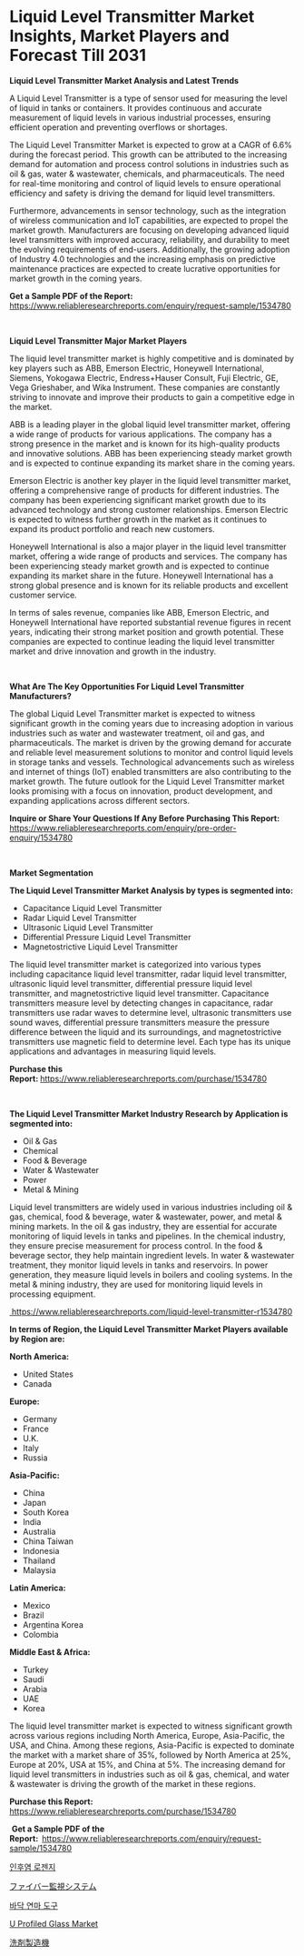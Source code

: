 <p><h1>Liquid Level Transmitter Market Insights, Market Players and Forecast Till 2031</h1></p><p><strong>Liquid Level Transmitter Market Analysis and Latest Trends</strong></p>
<p><p>A Liquid Level Transmitter is a type of sensor used for measuring the level of liquid in tanks or containers. It provides continuous and accurate measurement of liquid levels in various industrial processes, ensuring efficient operation and preventing overflows or shortages.</p><p>The Liquid Level Transmitter Market is expected to grow at a CAGR of 6.6% during the forecast period. This growth can be attributed to the increasing demand for automation and process control solutions in industries such as oil & gas, water & wastewater, chemicals, and pharmaceuticals. The need for real-time monitoring and control of liquid levels to ensure operational efficiency and safety is driving the demand for liquid level transmitters.</p><p>Furthermore, advancements in sensor technology, such as the integration of wireless communication and IoT capabilities, are expected to propel the market growth. Manufacturers are focusing on developing advanced liquid level transmitters with improved accuracy, reliability, and durability to meet the evolving requirements of end-users. Additionally, the growing adoption of Industry 4.0 technologies and the increasing emphasis on predictive maintenance practices are expected to create lucrative opportunities for market growth in the coming years.</p></p>
<p><strong>Get a Sample PDF of the Report:&nbsp;</strong> <a href="https://www.reliableresearchreports.com/enquiry/request-sample/1534780">https://www.reliableresearchreports.com/enquiry/request-sample/1534780</a></p>
<p>&nbsp;</p>
<p><strong>Liquid Level Transmitter Major Market Players</strong></p>
<p><p>The liquid level transmitter market is highly competitive and is dominated by key players such as ABB, Emerson Electric, Honeywell International, Siemens, Yokogawa Electric, Endress+Hauser Consult, Fuji Electric, GE, Vega Grieshaber, and Wika Instrument. These companies are constantly striving to innovate and improve their products to gain a competitive edge in the market.</p><p>ABB is a leading player in the global liquid level transmitter market, offering a wide range of products for various applications. The company has a strong presence in the market and is known for its high-quality products and innovative solutions. ABB has been experiencing steady market growth and is expected to continue expanding its market share in the coming years.</p><p>Emerson Electric is another key player in the liquid level transmitter market, offering a comprehensive range of products for different industries. The company has been experiencing significant market growth due to its advanced technology and strong customer relationships. Emerson Electric is expected to witness further growth in the market as it continues to expand its product portfolio and reach new customers.</p><p>Honeywell International is also a major player in the liquid level transmitter market, offering a wide range of products and services. The company has been experiencing steady market growth and is expected to continue expanding its market share in the future. Honeywell International has a strong global presence and is known for its reliable products and excellent customer service.</p><p>In terms of sales revenue, companies like ABB, Emerson Electric, and Honeywell International have reported substantial revenue figures in recent years, indicating their strong market position and growth potential. These companies are expected to continue leading the liquid level transmitter market and drive innovation and growth in the industry.</p></p>
<p>&nbsp;</p>
<p><strong>What Are The Key Opportunities For Liquid Level Transmitter Manufacturers?</strong></p>
<p><p>The global Liquid Level Transmitter market is expected to witness significant growth in the coming years due to increasing adoption in various industries such as water and wastewater treatment, oil and gas, and pharmaceuticals. The market is driven by the growing demand for accurate and reliable level measurement solutions to monitor and control liquid levels in storage tanks and vessels. Technological advancements such as wireless and internet of things (IoT) enabled transmitters are also contributing to the market growth. The future outlook for the Liquid Level Transmitter market looks promising with a focus on innovation, product development, and expanding applications across different sectors.</p></p>
<p><strong>Inquire or Share Your Questions If Any Before Purchasing This Report:</strong> <a href="https://www.reliableresearchreports.com/enquiry/pre-order-enquiry/1534780">https://www.reliableresearchreports.com/enquiry/pre-order-enquiry/1534780</a></p>
<p>&nbsp;</p>
<p><strong>Market Segmentation</strong></p>
<p><strong>The Liquid Level Transmitter Market Analysis by types is segmented into:</strong></p>
<p><ul><li>Capacitance Liquid Level Transmitter</li><li>Radar Liquid Level Transmitter</li><li>Ultrasonic Liquid Level Transmitter</li><li>Differential Pressure Liquid Level Transmitter</li><li>Magnetostrictive Liquid Level Transmitter</li></ul></p>
<p><p>The liquid level transmitter market is categorized into various types including capacitance liquid level transmitter, radar liquid level transmitter, ultrasonic liquid level transmitter, differential pressure liquid level transmitter, and magnetostrictive liquid level transmitter. Capacitance transmitters measure level by detecting changes in capacitance, radar transmitters use radar waves to determine level, ultrasonic transmitters use sound waves, differential pressure transmitters measure the pressure difference between the liquid and its surroundings, and magnetostrictive transmitters use magnetic field to determine level. Each type has its unique applications and advantages in measuring liquid levels.</p></p>
<p><strong>Purchase this Report:&nbsp;</strong><a href="https://www.reliableresearchreports.com/purchase/1534780">https://www.reliableresearchreports.com/purchase/1534780</a></p>
<p>&nbsp;</p>
<p><strong>The Liquid Level Transmitter Market Industry Research by Application is segmented into:</strong></p>
<p><ul><li>Oil & Gas</li><li>Chemical</li><li>Food & Beverage</li><li>Water & Wastewater</li><li>Power</li><li>Metal & Mining</li></ul></p>
<p><p>Liquid level transmitters are widely used in various industries including oil & gas, chemical, food & beverage, water & wastewater, power, and metal & mining markets. In the oil & gas industry, they are essential for accurate monitoring of liquid levels in tanks and pipelines. In the chemical industry, they ensure precise measurement for process control. In the food & beverage sector, they help maintain ingredient levels. In water & wastewater treatment, they monitor liquid levels in tanks and reservoirs. In power generation, they measure liquid levels in boilers and cooling systems. In the metal & mining industry, they are used for monitoring liquid levels in processing equipment.</p></p>
<p><a href="https://www.reliableresearchreports.com/liquid-level-transmitter-r1534780">&nbsp;https://www.reliableresearchreports.com/liquid-level-transmitter-r1534780</a></p>
<p><strong>In terms of Region, the Liquid Level Transmitter Market Players available by Region are:</strong></p>
<p>
    <p> <strong> North America: </strong>
        <ul>
            <li>United States</li>
            <li>Canada</li>
        </ul>
        </p> 
    <p> <strong> Europe: </strong>
        <ul>
            <li>Germany</li>
            <li>France</li>
            <li>U.K.</li>
            <li>Italy</li>
            <li>Russia</li>
        </ul>
        </p> 
    <p> <strong> Asia-Pacific: </strong>
        <ul>
            <li>China</li>
            <li>Japan</li>
            <li>South Korea</li>
            <li>India</li>
            <li>Australia</li>
            <li>China Taiwan</li>
            <li>Indonesia</li>
            <li>Thailand</li>
            <li>Malaysia</li>
        </ul>
        </p> 
    <p> <strong> Latin America: </strong>
        <ul>
            <li>Mexico</li>
            <li>Brazil</li>
            <li>Argentina Korea</li>
            <li>Colombia</li>
        </ul>
        </p> 
    <p> <strong> Middle East & Africa: </strong>
        <ul>
            <li>Turkey</li>
            <li>Saudi</li>
            <li>Arabia</li>
            <li>UAE</li>
            <li>Korea</li>
        </ul>
    </p>
    </p>
<p><p>The liquid level transmitter market is expected to witness significant growth across various regions including North America, Europe, Asia-Pacific, the USA, and China. Among these regions, Asia-Pacific is expected to dominate the market with a market share of 35%, followed by North America at 25%, Europe at 20%, USA at 15%, and China at 5%. The increasing demand for liquid level transmitters in industries such as oil & gas, chemical, and water & wastewater is driving the growth of the market in these regions.</p></p>
<p><strong>Purchase this Report: </strong><a href="https://www.reliableresearchreports.com/purchase/1534780">https://www.reliableresearchreports.com/purchase/1534780</a></p>
<p>&nbsp;<strong>Get a Sample PDF of the Report:&nbsp;&nbsp;</strong><a href="https://www.reliableresearchreports.com/enquiry/request-sample/1534780">https://www.reliableresearchreports.com/enquiry/request-sample/1534780</a></p>
<p><strong></strong></p>
<p><p><a href="https://github.com/vsn7qpua81q/Market-Research-Report-List-1/blob/main/712825426379.md">인후염 로젠지</a></p><p><a href="https://github.com/ReyesKohler20231/Market-Research-Report-List-1/blob/main/889145328779.md">ファイバー監視システム</a></p><p><a href="https://github.com/trmesnao7959541/Market-Research-Report-List-1/blob/main/391882126378.md">바닥 연마 도구</a></p><p><a href="https://issuu.com/reportprime-2/docs/u-profiled-glass-market-size-2030.pptx">U Profiled Glass Market</a></p><p><a href="https://github.com/adcxff01450218/Market-Research-Report-List-1/blob/main/993035228778.md">洗剤製造機</a></p></p>